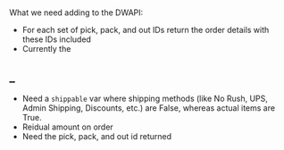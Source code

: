#

What we need adding to the DWAPI:

- For each set of pick, pack, and out IDs return the order details with these IDs included
- Currently the

## _

- Need a `shippable` var where shipping methods (like No Rush, UPS, Admin Shipping, Discounts, etc.) are False, whereas actual items are True.
- Reidual amount on order
- Need the pick, pack, and out id returned
